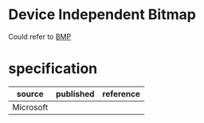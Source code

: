 # Device Independent Bitmap
Could refer to [BMP](../master/bmp.md)
# specification
| source | published         | reference
| ------ | ----------------- | ---------
| Microsoft
